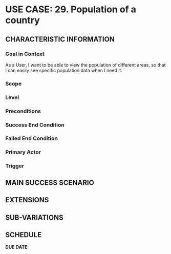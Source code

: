 # USE CASE: 29. Population of a country

## CHARACTERISTIC INFORMATION

### Goal in Context
As a User, I want to be able to view the population of different areas, so that I can easily see specific population data when I need it.


### Scope



### Level



### Preconditions



### Success End Condition



### Failed End Condition



### Primary Actor



### Trigger



## MAIN SUCCESS SCENARIO



## EXTENSIONS



## SUB-VARIATIONS



## SCHEDULE

**DUE DATE**:

